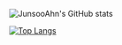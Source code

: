 
![JunsooAhn's GitHub stats](https://github-readme-stats.vercel.app/api?username=JunsooAhn&theme=dark&count_private=true&show_icons=true)

[![Top Langs](https://github-readme-stats.vercel.app/api/top-langs/?username=JunsooAhn&layout=compact&count-private=true)](https://github.com/JunsooAhn/github-readme-stats)
